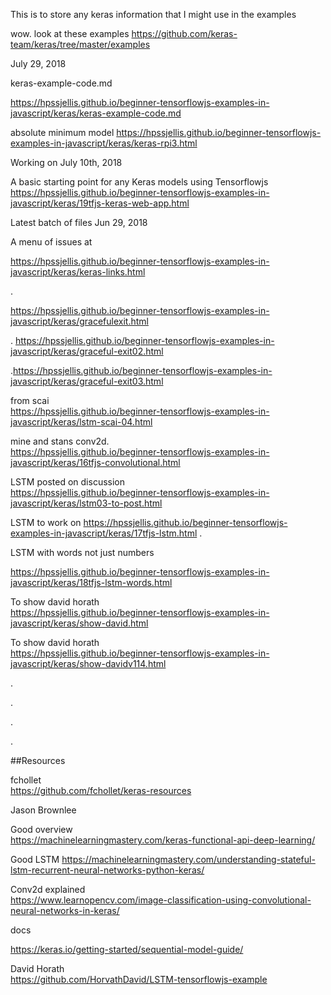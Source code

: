 This is to store any keras information that I might use in the examples

wow. look at these examples
https://github.com/keras-team/keras/tree/master/examples








July 29, 2018


keras-example-code.md 

https://hpssjellis.github.io/beginner-tensorflowjs-examples-in-javascript/keras/keras-example-code.md







absolute minimum model
https://hpssjellis.github.io/beginner-tensorflowjs-examples-in-javascript/keras/keras-rpi3.html




Working on July 10th, 2018

A basic starting point for any Keras models using Tensorflowjs  
https://hpssjellis.github.io/beginner-tensorflowjs-examples-in-javascript/keras/19tfjs-keras-web-app.html





Latest batch of files Jun 29, 2018



A menu of issues at 

https://hpssjellis.github.io/beginner-tensorflowjs-examples-in-javascript/keras/keras-links.html


.


https://hpssjellis.github.io/beginner-tensorflowjs-examples-in-javascript/keras/gracefulexit.html


.
https://hpssjellis.github.io/beginner-tensorflowjs-examples-in-javascript/keras/graceful-exit02.html


.https://hpssjellis.github.io/beginner-tensorflowjs-examples-in-javascript/keras/graceful-exit03.html




from scai  
https://hpssjellis.github.io/beginner-tensorflowjs-examples-in-javascript/keras/lstm-scai-04.html



mine and stans conv2d.   
https://hpssjellis.github.io/beginner-tensorflowjs-examples-in-javascript/keras/16tfjs-convolutional.html




LSTM posted on discussion  
https://hpssjellis.github.io/beginner-tensorflowjs-examples-in-javascript/keras/lstm03-to-post.html


LSTM to work on
https://hpssjellis.github.io/beginner-tensorflowjs-examples-in-javascript/keras/17tfjs-lstm.html
.

LSTM with words not just numbers

https://hpssjellis.github.io/beginner-tensorflowjs-examples-in-javascript/keras/18tfjs-lstm-words.html



To show david horath   
https://hpssjellis.github.io/beginner-tensorflowjs-examples-in-javascript/keras/show-david.html


To show david horath   
https://hpssjellis.github.io/beginner-tensorflowjs-examples-in-javascript/keras/show-davidv114.html






.






.









.









.


































##Resources



fchollet   
https://github.com/fchollet/keras-resources

Jason Brownlee  

Good overview  
https://machinelearningmastery.com/keras-functional-api-deep-learning/

Good LSTM
https://machinelearningmastery.com/understanding-stateful-lstm-recurrent-neural-networks-python-keras/

Conv2d explained  
https://www.learnopencv.com/image-classification-using-convolutional-neural-networks-in-keras/

docs

https://keras.io/getting-started/sequential-model-guide/

David Horath  
https://github.com/HorvathDavid/LSTM-tensorflowjs-example



